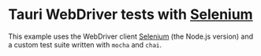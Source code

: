 # Tauri WebDriver tests with [Selenium]

This example uses the WebDriver client [Selenium] (the Node.js version) and a custom test suite written with `mocha` and
`chai`.

[Selenium]: https://selenium.dev/

